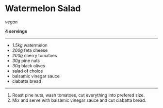 # Watermelon Salad

*vegan*

**4 servings**

---

- *1.5kg* watermelon
- *200g* feta cheese
- *200g* cherry tomatoes
- *30g* pine nuts
- *30g* black olives
- salad of choice
- balsamic vinegar sauce
- ciabatta bread

---

1. Roast pine nuts, wash tomatoes, cut everything into prefered size.
2. Mix and serve with balsamic vinegar sauce and cut ciabatta bread.